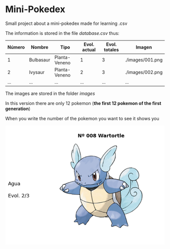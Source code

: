 # Mini-Pokedex
Small project about a mini-pokedex made for learning .csv

The information is stored in the file *database.csv* thus:

| Número | Nombre    | Tipo          | Evol. actual | Evol. totales | Imagen           |
|--------|-----------|---------------|--------------|---------------|------------------|
| 1      | Bulbasaur | Planta-Veneno | 1            | 3             | ./images/001.png |
| 2      | Ivysaur   | Planta-Veneno | 2            | 3             | ./images/002.png |
| ...    | ...       | ...           | ...          | ...           | ...              |

The images are stored in the folder *images*

In this version there are only 12 pokemon (**the first 12 pokemon of the first generation**)

When you write the number of the pokemon you want to see it shows you

![example number 8](./example.png)
